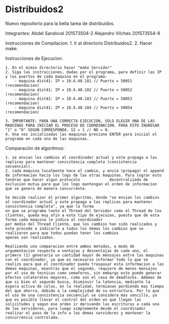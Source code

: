 # Distribuidos2
Nuevo repositorio para la bella tarea de distribuidos.

Integrantes:
    Abdel Sandoval 201573504-2
    Alejandro Vilches 201573554-9

Instrucciones de Compilacion:
    1. Ir al directorio Distribuidos2.
    2. Hacer make.

Instrucciones de Ejecucion:

    1. En el mimso directorio hacer "make Servidor"
    2. Siga las instrucciones, dadas por el programa, para definir las IP y los puertos de cada maquina en el programa:
        - maquina dist41: IP = 10.6.40.181 // Puerto = 50051 (recomendacion)
        - maquina dist41: IP = 10.6.40.182 // Puerto = 50052 (recomendacion)
        - maquina dist41: IP = 10.6.40.183 // Puerto = 50053 (recomendacion)
        - maquina dist41: IP = 10.6.40.184 // Puerto = 50054 (recomendacion)

    3. IMPORTANTE: PARA UNA CORRECTA EJECUCION, SOLO ELEGIR UNA DE LAS MAQUINAS PARA INICIAR EL PROCESO DE COORDINACION. PARA ESTO INGRESAR "1" o "0" SEGUN CORRESPONDA. SI = 1 // NO = 0.
    4. Una vez incializadas las maquinas presione ENTER para inicial el programa en cada una de las maquinas.


Comparación de algoritmos:

    1. se envian los cambios al coordinador actual y este propaga a las replicas para mantener consistencia completa (consistencia secuencial).
    2. cada maquina localmente hace el cambio, y envia (propaga) el append de informacion hacia los logs de las otras maquinas. Para lograr esto tendran que hacer algun protocolo             decentralizado de exclusion mutua para que los logs mantengan el orden de informacion que se genera de manera concurrente.

    Se decide realizar el primer algoritmo, donde "se envian los cambios al coordinador actual y este propaga a las replicas para mantener consistencia completa", ya que la forma
    en que se programa tanto el Thread del Servidor como el Thread de los clientes, queda muy afin a este tipo de ejecuion, puesto que de esta forma cada maquina le indica al coordinador
    por medio del Thread Cliente, que los cambios han sido realizados y este procede a indicarle a todos los demas los cambios que se realizaron para que todos puedan tener los cambios
    apenas son realizados. 
    
    Realizando una comparacion entre ambos metodos, a modo de argumentacion respecto a ventajas y desventajas de cada uno, el primero (1) generaria un cantidad mayor de mensajes entre las maquinas con el coordinador, ya que es necesario informar todo lo que se realizo para que el coordinador pueda traspasar esta informacion a las demas maquinas, mientras que el segundo, requiere de menos mensajes por el uso de tecnicas como semaforos, sin embargo esto puede generar efectos colaterales mayores, como son el caso de deadlocks. Ademas de que si bien el segundo busca, disminuir la latencia, mediante la espera activa de colas, en la realidad, termianan perdiendo mas tiempo del que ahorra, debido a la complejidad de su estructura. Por lo que el uso de una consistencia secuencial se considera mas sencillo, ya que es posible llevar el control del orden en que llegan las solicitudes y segun ese orden ir derivando las escrituras a cada uno de los servidores, para luego simplemente desde el coordinador realizar el paso de la info a los demas servidores y mantener la concurrencia controlada.